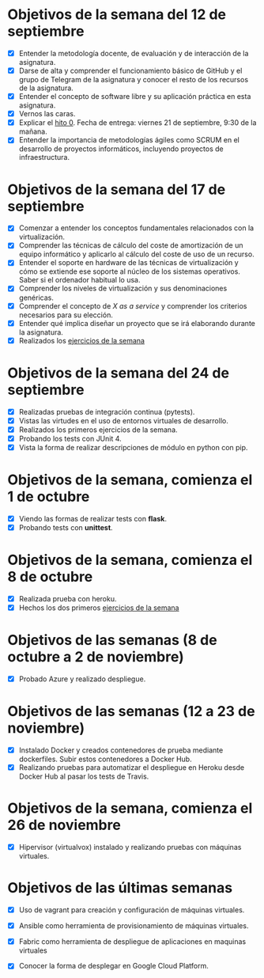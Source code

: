 Objetivos de la semana del 12 de septiembre
============================

- [x] Entender la metodología docente, de evaluación y de interacción de la asignatura.
- [x] Darse de alta y comprender el funcionamiento básico de GitHub y el
   grupo de Telegram de la asignatura y conocer el resto de los recursos de la asignatura.
- [x] Entender el concepto de software libre y su aplicación práctica en esta asignatura.
- [x] Vernos las caras.
- [x] Explicar el
   [hito 0](http://jj.github.io/IV/documentos/proyecto/0.Repositorio). Fecha
   de entrega: viernes 21 de septiembre, 9:30 de la mañana.
- [x] Entender la importancia de metodologías ágiles como SCRUM en el
   desarrollo de proyectos informáticos, incluyendo proyectos de
   infraestructura.

Objetivos de la semana del 17 de septiembre
============================

- [x] Comenzar a entender los conceptos fundamentales relacionados con la virtualización.
- [x] Comprender las técnicas de cálculo del coste de amortización de un
equipo informático y aplicarlo al cálculo del coste de uso de un
recurso.
- [x] Entender el soporte en hardware de las técnicas de virtualización y cómo se extiende ese soporte al núcleo de los sistemas operativos. Saber si el ordenador habitual lo usa.
- [x] Comprender los niveles de virtualización y sus denominaciones genéricas.
- [x] Comprender el concepto de *X as a service* y comprender los
   criterios necesarios para su elección.
- [x] Entender qué implica diseñar un proyecto que se irá elaborando
   durante la asignatura.
- [x] Realizados los [ejercicios de la semana](https://github.com/antoniomg89/EjerciciosIV/blob/master/ES2.md)

Objetivos de la semana del 24 de septiembre
============================

- [x] Realizadas pruebas de integración continua (pytests).
- [x] Vistas las virtudes en el uso de entornos virtuales de desarrollo.
- [x] Realizados los primeros ejercicios de la semana.
- [x] Probando los tests con JUnit 4.
- [x] Vista la forma de realizar descripciones de módulo en python con pip.

Objetivos de la semana, comienza el 1 de octubre
============================

- [x] Viendo las formas de realizar tests con **flask**.
- [x] Probando tests con **unittest**.

Objetivos de la semana, comienza el 8 de octubre
============================

- [x] Realizada prueba con heroku.
- [x] Hechos los dos primeros [ejercicios de la semana](https://github.com/antoniomg89/EjerciciosIV/blob/master/ES4.md)

Objetivos de las semanas (8 de octubre a 2 de noviembre)
============================

- [x] Probado Azure y realizado despliegue.

Objetivos de las semanas (12 a 23 de noviembre)
============================

- [x] Instalado Docker y creados contenedores de prueba mediante dockerfiles. Subir estos contenedores a Docker Hub.
- [x] Realizando pruebas para automatizar el despliegue en Heroku desde Docker Hub al pasar los tests de Travis.

Objetivos de la semana, comienza el 26 de noviembre
============================

- [x] Hipervisor (virtualvox) instalado y realizando pruebas con máquinas virtuales.

Objetivos de las últimas semanas
============================

- [x] Uso de vagrant para creación y configuración de máquinas virtuales.

- [x] Ansible como herramienta de provisionamiento de máquinas virtuales.

- [x] Fabric como herramienta de despliegue de aplicaciones en maquinas virtuales

- [x] Conocer la forma de desplegar en Google Cloud Platform.
